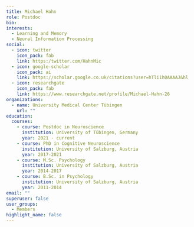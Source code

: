 ```yaml
---
title: Michael Hahn
role: Postdoc
bio:
interests:
  - Learning and Memory
  - Neural Information Processing
social:
  - icon: twitter
    icon_pack: fab
    link: https:/twitter.com/HahnMic
  - icon: google-scholar
    icon_pack: ai
    link: https://scholar.google.co.uk/citations?user=hTli1h0AAAAJ&hl
  - icon: researchgate
    icon_pack: fab
    link: https://www.researchgate.net/profile/Michael-Hahn-26
organizations:
  - name: University Medical Center Tübingen
    url: ""
education:
  courses:
    - course: Postdoc in Neuroscience
      institution: University of Tübingen, Germany
      year: 2021 - current
    - course: PhD in Cognitive Neuroscience
      institution: University of Salzburg, Austria
      year: 2017-2021
    - course: M.Sc. Psychology
      institution: University of Salzburg, Austria
      year: 2014-2017
    - course: B.Sc. in Psychology
      institution: University of Salzburg, Austria
      year: 2011-2014
email: ""
superuser: false
user_groups:
  - Members
highlight_name: false
---
```

